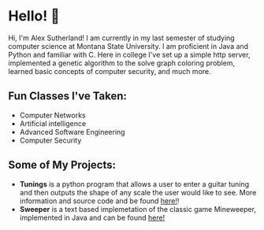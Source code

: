 # **Hello!** :wave:

Hi, I'm Alex Sutherland! I am currently in my last semester
of studying computer science at Montana State University. I 
am proficient in Java and Python and familiar with C. 
Here in college I've set up a simple http server, implemented 
a genetic algorithm to the solve graph coloring problem, 
learned basic concepts of computer security, and much more.

## Fun Classes I've Taken:
- Computer Networks
- Artificial intelligence
- Advanced Software Engineering
- Computer Security


## Some of My Projects:
- **Tunings** is a python program that allows a user to 
    enter a guitar tuning and then outputs the shape of
    any scale the user would like to see. More information
    and source code and be found [here!](https://github.com/aalleexxss/Tunings.git)!
- **Sweeper** is a text based implemetation of the classic
    game Mineweeper, implemented in Java and can be found [here!](https://github.com/aalleexxss/Sweeper.git)
